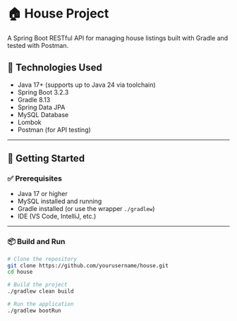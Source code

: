 # 🏠 House Project

A Spring Boot RESTful API for managing house listings built with Gradle and tested with Postman.

## 🔧 Technologies Used

- Java 17+ (supports up to Java 24 via toolchain)
- Spring Boot 3.2.3
- Gradle 8.13
- Spring Data JPA
- MySQL Database
- Lombok
- Postman (for API testing)


---

## 🚀 Getting Started

### ✅ Prerequisites

- Java 17 or higher
- MySQL installed and running
- Gradle installed (or use the wrapper `./gradlew`)
- IDE (VS Code, IntelliJ, etc.)

---

### 📦 Build and Run

```bash
# Clone the repository
git clone https://github.com/yourusername/house.git
cd house

# Build the project
./gradlew clean build

# Run the application
./gradlew bootRun


